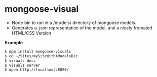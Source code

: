 
# mongoose-visual

 * Node bin to run in a /models/ directory of mongoose models.
 * Generates a .json representation of the model, and a nicely fromated HTML/CSS Version

 **Example**

 ```bash
 $ npm install mongoose-visuals
 $ cd ~/Sites/mySiteWithAModelsDir
 $ visuals docs
 $ visuals server
 $ open http://localhost:8080/
 ```